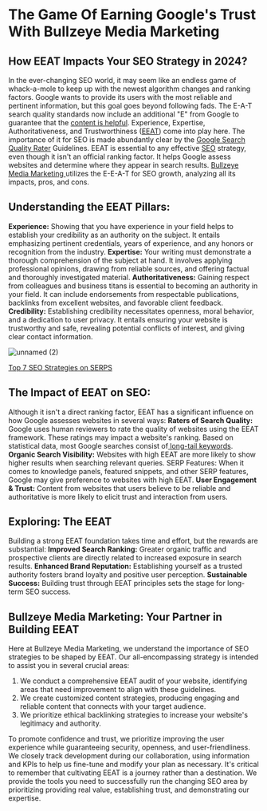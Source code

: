 # The Game Of Earning Google's Trust With Bullzeye Media Marketing

## How EEAT Impacts Your SEO Strategy in 2024?

In the ever-changing SEO world, it may seem like an endless game of whack-a-mole to keep up with the newest algorithm changes and ranking factors. Google wants to provide its users with the most reliable and pertinent information, but this goal goes beyond following fads. The E-A-T search quality standards now include an additional "E" from Google to guarantee that the [content is helpful](https://developers.google.com/search/blog/2022/12/google-raters-guidelines-e-e-a-t). Experience, Expertise, Authoritativeness, and Trustworthiness ([EEAT](https://searchengineland.com/google-e-e-a-t-guide-seo-394191)) come into play here. The importance of it for SEO is made abundantly clear by the [Google Search Quality Rater](https://static.googleusercontent.com/media/guidelines.raterhub.com/en//searchqualityevaluatorguidelines.pdf) Guidelines. EEAT is essential to any effective [SEO](https://www.pkwydigital.com/the-role-of-eat-in-seo/) strategy, even though it isn't an official ranking factor. It helps Google assess websites and determine where they appear in search results. [Bullzeye Media Marketing ](https://thebullzeye.com/)utilizes the E-E-A-T for SEO growth, analyzing all its impacts, pros, and cons.

## Understanding the EEAT Pillars:

**Experience:** Showing that you have experience in your field helps to establish your credibility as an authority on the subject. It entails emphasizing pertinent credentials, years of experience, and any honors or recognition from the industry.
**Expertise:** Your writing must demonstrate a thorough comprehension of the subject at hand. It involves applying professional opinions, drawing from reliable sources, and offering factual and thoroughly investigated material.
**Authoritativeness:** Gaining respect from colleagues and business titans is essential to becoming an authority in your field. It can include endorsements from respectable publications, backlinks from excellent websites, and favorable client feedback.
**Credibility:** Establishing credibility necessitates openness, moral behavior, and a dedication to user privacy. It entails ensuring your website is trustworthy and safe, revealing potential conflicts of interest, and giving clear contact information.

![unnamed (2)](https://github.com/sophia7978/Media-Marketing/assets/157782265/58df6d55-1b27-490f-a3fd-c31d7672feac)

[Top 7 SEO Strategies on SERPS](https://blog.hubspot.com/website/web-traffic-analytics-report)

## The Impact of EEAT on SEO:

Although it isn't a direct ranking factor, EEAT has a significant influence on how Google assesses websites in several ways:
**Raters of Search Quality:** Google uses human reviewers to rate the quality of websites using the EEAT framework. These ratings may impact a website's ranking. Based on statistical data, most Google searches consist of[ long-tail keywords](https://www.semrush.com/blog/how-to-choose-long-tail-keywords/).
**Organic Search Visibility:** Websites with high EEAT are more likely to show higher results when searching relevant queries.
SERP Features: When it comes to knowledge panels, featured snippets, and other SERP features, Google may give preference to websites with high EEAT.
**User Engagement & Trust:** Content from websites that users believe to be reliable and authoritative is more likely to elicit trust and interaction from users.

## Exploring: The EEAT

Building a strong EEAT foundation takes time and effort, but the rewards are substantial:
**Improved Search Ranking:** Greater organic traffic and prospective clients are directly related to increased exposure in search results.
**Enhanced Brand Reputation:** Establishing yourself as a trusted authority fosters brand loyalty and positive user perception.
**Sustainable Success:** Building trust through EEAT principles sets the stage for long-term SEO success.

## Bullzeye Media Marketing: Your Partner in Building EEAT

Here at Bullzeye Media Marketing, we understand the importance of SEO strategies to be shaped by EEAT. Our all-encompassing strategy is intended to assist you in several crucial areas:

1. We conduct a comprehensive EEAT audit of your website, identifying areas that need improvement to align with these guidelines.
2. We create customized content strategies, producing engaging and reliable content that connects with your target audience.
3. We prioritize ethical backlinking strategies to increase your website's legitimacy and authority.

To promote confidence and trust, we prioritize improving the user experience while guaranteeing security, openness, and user-friendliness. We closely track development during our collaboration, using information and KPIs to help us fine-tune and modify your plan as necessary. It's critical to remember that cultivating EEAT is a journey rather than a destination. We provide the tools you need to successfully run the changing SEO area by prioritizing providing real value, establishing trust, and demonstrating our expertise.



